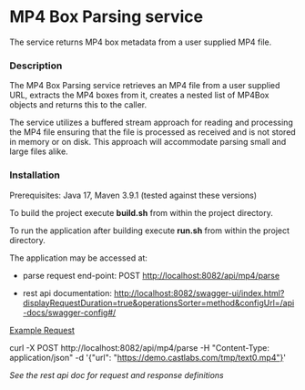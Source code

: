 # MP4 Box Parsing service
The service returns MP4 box metadata from a user supplied MP4 file.

### Description
The MP4 Box Parsing service retrieves an MP4 file from a user supplied URL, extracts the MP4 boxes from it, creates a nested list of MP4Box objects and returns this to the caller.

The service utilizes a buffered stream approach for reading and processing the MP4 file ensuring that the file is processed as received and is not stored in memory or on disk.  This approach will accommodate parsing small and large files alike.


### Installation
Prerequisites: Java 17, Maven 3.9.1 (tested against these versions)

To build the project execute <b>build.sh</b> from within the project directory.

To run the application after building execute <b>run.sh</b> from within the project directory.

The application may be accessed at: 
* parse request end-point: POST [http://localhost:8082/api/mp4/parse](http://localhost:8082/api/castlabs/parse)

* rest api documentation: [http://localhost:8082/swagger-ui/index.html?displayRequestDuration=true&operationsSorter=method&configUrl=/api-docs/swagger-config#/](http://localhost:8082/swagger-ui/index.html?displayRequestDuration=true&operationsSorter=method&configUrl=/api-docs/swagger-config#/)

<u>Example Request</u>
 
curl -X POST http://localhost:8082/api/mp4/parse -H "Content-Type: application/json" -d '{"url": "https://demo.castlabs.com/tmp/text0.mp4"}'

 
<i>See the rest api doc for request and response definitions</i>

